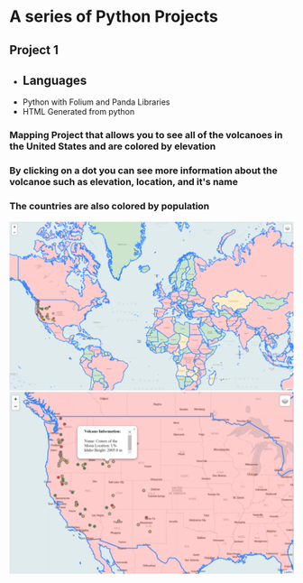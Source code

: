 # A series of Python Projects

## Project 1
  
  + ## Languages
  + Python with Folium and Panda Libraries 
  + HTML Generated from python

  ### Mapping Project that allows you to see all of the volcanoes in the United States and are colored by elevation
  ### By clicking on a dot you can see more information about the volcanoe such as elevation, location, and it's name
  ### The countries are also colored by population
  ![](PythonProjectsScreenShots/mapping_1.PNG)
  ![](PythonProjectsScreenShots/mapping_2.PNG)
  
  
